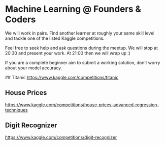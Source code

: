 # Machine Learning @ Founders & Coders

We will work in pairs. Find another learner at roughly your same skill level and tackle one of the listed Kaggle competitions.

Feel free to seek help and ask questions during the meetup. We will stop at 20:30 and present your work. At 21:00 then we will wrap up :)

If you are a complete beginner aim to submit a working solution, don’t worry about your model accuracy.


## Titanic
https://www.kaggle.com/competitions/titanic

## House Prices
https://www.kaggle.com/competitions/house-prices-advanced-regression-techniques

## Digit Recognizer
https://www.kaggle.com/competitions/digit-recognizer
